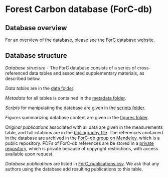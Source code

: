 # Forest Carbon database (ForC-db)


## Database overview

For an overview of the database, please see the [ForC database website](https://forc-db.github.io/).

## Database structure

*Database structure* - The ForC database consists of a series of cross-referenced data tables and associated supplementary materials, as described below.

*Data tables* are in the [data folder](https://github.com/forc-db/ForC/tree/master/data).  

*Metadata* for all tables is contained in the [metadata folder](https://github.com/forc-db/ForC/tree/master/metadata).  

*Scripts* for manipulating the database are given in the [scripts folder](https://github.com/forc-db/ForC/tree/master/scripts).

*Figures* summarizing database content are given in the [figures folder](https://github.com/forc-db/ForC/tree/master/figures).

*Original publications* associated with all data are given in the measurements table, and full citations are in the [bibliography file](). The references contained in the database are archived in the [ForC-db group on Mendeley](https://www.mendeley.com/community/forc-db/), which is a public repository. PDFs of ForC-db references are be stored in a [private repository](https://github.com/forc-db/References), which is private because of copyright restrictions, with access available upon request.

*Database publications* are listed in [ForC_publications.csv](https://github.com/forc-db/ForC/blob/master/ForC_publications.csv). We ask that any authors using the database add resulting publications to this table.

